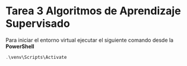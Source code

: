# Tarea  3 Algoritmos de Aprendizaje Supervisado

Para iniciar el entorno virtual ejecutar el siguiente comando desde la **PowerShell**

```Powershell
.\venv\Scripts\Activate
```
